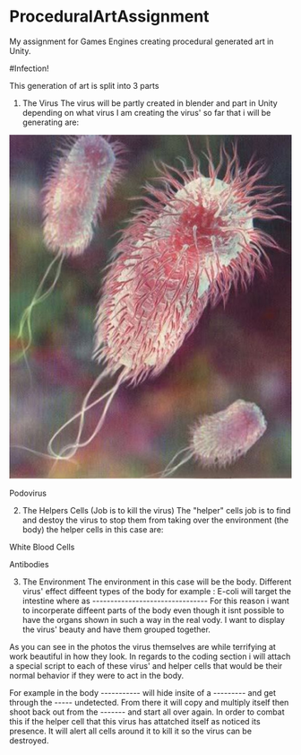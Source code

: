 # ProceduralArtAssignment
My assignment for Games Engines creating procedural generated art in Unity.

#Infection!

This generation of art is split into 3 parts

1) The Virus
The virus will be partly created in blender and part in Unity depending on what virus I am creating
the virus' so far that i will be generating are:
  
 
  ![E- Coli](/Images/ecoli.jpg)

  
  
  Podovirus

2) The Helpers Cells (Job is to kill the virus)
The "helper" cells job is to find and destoy the virus to stop them from taking over the environment (the body)
the helper cells in this case are:

  White Blood Cells
  
  Antibodies

3) The Environment
The environment in this case will be the body. Different virus' effect diffeent types of the body for example : E-coli will target the intestine where as --------------------------------
For this reason i want to incorperate diffeent parts of the body even though it isnt possible to have the organs shown in such a way in the real vody. I want to display the virus' beauty and have them grouped together.


As you can see in the photos the virus themselves are while terrifying at work beautiful in how they look. In regards to the coding section i will attach a special script to each of these virus' and helper cells that would be their normal behavior if they were to act in the body.

For example in the body ----------- will hide insite of a --------- and get through the ----- undetected. From there it will copy and multiply itself then shoot back out from the ------- and start all over again. In order to combat this if the helper cell that this virus has attatched itself as noticed its presence. It will alert all cells around it to kill it so the virus can be destroyed.
